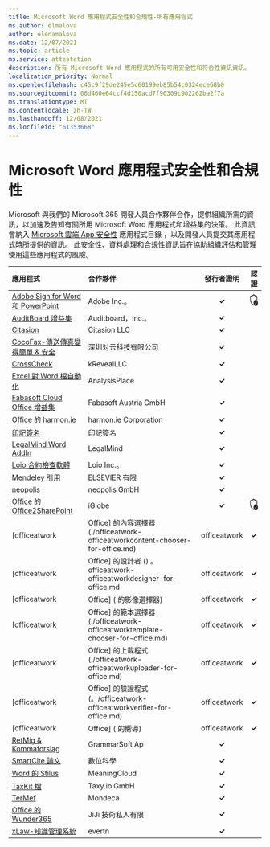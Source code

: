 ```yaml
---
title: Microsoft Word 應用程式安全性和合規性-所有應用程式
ms.author: elmalova
author: elenamalova
ms.date: 12/07/2021
ms.topic: article
ms.service: attestation
description: 所有 Microsoft Word 應用程式的所有可用安全性和符合性資訊資訊。
localization_priority: Normal
ms.openlocfilehash: c45c9f29de245e5c60199eb85b54c0324ece68b0
ms.sourcegitcommit: 06d460e64ccf4d150acd7f90309c902262ba2f7a
ms.translationtype: MT
ms.contentlocale: zh-TW
ms.lasthandoff: 12/08/2021
ms.locfileid: "61353668"
---
```

# <a name="microsoft-word-apps-security-and-compliance"></a>Microsoft Word 應用程式安全性和合規性

Microsoft 與我們的 Microsoft 365 開發人員合作夥伴合作，提供組織所需的資訊，以加速及告知有關所用 Microsoft Word 應用程式和增益集的決策。 此資訊會納入 [Microsoft 雲端 App 安全性](https://www.microsoft.com/en-us/enterprise-mobility-security/cloud-app-security) 應用程式目錄 ，以及開發人員提交其應用程式時所提供的資訊。 此安全性、資料處理和合規性資訊旨在協助組織評估和管理使用這些應用程式的風險。

| **應用程式** | **合作夥伴** | **發行者證明** | **認證** |
|:--------|:------------|:----------------------:|:-------------:|
| [Adobe Sign for Word 和 PowerPoint](./adobe-inc-sign-for-word-and-powerpoint.md) | Adobe Inc.。 | **✓** | <img alt="Certified application badge" src="../media/certified-badge.png" height="25" width="25" /> |
| [AuditBoard 增益集](./auditboard-inc-add-in.md) | Auditboard，Inc.。 | **✓** |  |
| [Citasion](./citasion-llc.md) | Citasion LLC | **✓** |  |
| [CocoFax-傳送傳真變得簡單 &amp; 安全](./cocofax-sending-fax-made-easy-and-secure.md) | &#28145;&#22323;&#23545;&#20113;&#31185;&#25216;&#26377;&#38480;&#20844;&#21496; | **✓** |  |
| [CrossCheck](./krevealllc-crosscheck.md) | kRevealLLC | **✓** |  |
| [Excel 對 Word 檔自動化](./analysisplace-excel-to-word-document-automation.md) | AnalysisPlace | **✓** |  |
| [Fabasoft Cloud Office 增益集](./fabasoft-austria-gmbh-cloud-office-add-in.md) | Fabasoft Austria GmbH | **✓** |  |
| [Office 的 harmon.ie](./harmonie-corporation-for-office.md) | harmon.ie Corporation | **✓** |  |
| [印記簽名](./impression-signatures.md) | 印記簽名 | **✓** |  |
| [LegalMind Word AddIn](./legalmind-word-addin.md) | LegalMind | **✓** |  |
| [Loio 合約檢查軟體](./loio-inc-contract-review-software.md) | Loio Inc.。 | **✓** |  |
| [Mendeley 引用](./elsevier-limited-mendeley-cite.md) | ELSEVIER 有限 | **✓** |  |
| [neopolis](./neopolis-gmbh.md) | neopolis GmbH | **✓** |  |
| [Office 的 Office2SharePoint](./iglobe-office2sharepoint-for-office.md) | iGlobe | **✓** | <img alt="Certified application badge" src="../media/certified-badge.png" height="25" width="25" /> |
| [officeatwork | Office] 的內容選擇器 (./officeatwork-officeatworkcontent-chooser-for-office.md)  | officeatwork | **✓** |  |
| [officeatwork | Office] 的設計者 () 。 officeatwork-officeatworkdesigner-for-office.md | officeatwork | **✓** |  |
| [officeatwork | Office] ( 的影像選擇器)  | officeatwork | **✓** |  |
| [officeatwork | Office] 的範本選擇器 (./officeatwork-officeatworktemplate-chooser-for-office.md)  | officeatwork | **✓** |  |
| [officeatwork | Office] 的上載程式 (./officeatwork-officeatworkuploader-for-office.md)  | officeatwork | **✓** |  |
| [officeatwork | Office] 的驗證程式 (。/officeatwork-officeatworkverifier-for-office.md)  | officeatwork | **✓** |  |
| [officeatwork | Office] ( 的嚮導)  | officeatwork | **✓** |  |
| [RetMig &amp; Kommaforslag](./grammarsoft-aps-retmig-and-kommaforslag.md) | GrammarSoft Ap | **✓** |  |
| [SmartCite 論文](./digital-science-smartcite-for-papers.md) | 數位科學 | **✓** |  |
| [Word 的 Stilus](./meaningcloud-stilus-for-word.md) | MeaningCloud | **✓** |  |
| [TaxKit 檔](./taxyio-gmbh-taxkit-docs.md) | Taxy.io GmbH | **✓** |  |
| [TerMef](./mondeca-termef.md) | Mondeca | **✓** |  |
| [Office 的 Wunder365](./jiji-technologies-private-limited-wunder365-for-office.md) | JiJi 技術私人有限 | **✓** |  |
| [xLaw-知識管理系統](./evertn-xlaw-knowledge-management-system.md) | evertn | **✓** |  |
